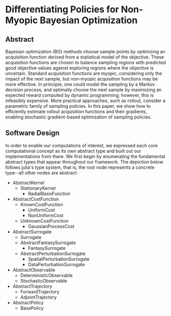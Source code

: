 # Differentiating Policies for Non-Myopic Bayesian Optimization
## Abstract
Bayesian optimization (BO) methods choose sample points by optimizing an acquisition function derived from 
a statistical model of the objective.  These acquisition functions are chosen to balance sampling regions with
predicted good objective values against exploring regions where the objective is uncertain.
Standard acquisition functions are myopic, considering only the impact of the next sample,
but non-myopic acquisition functions may be more effective.
In principle, one could model the sampling by a Markov decision process, and optimally choose the next sample
by maximizing an expected reward computed by dynamic programming; however, this is infeasibly expensive.
More practical approaches, such as rollout, consider a parametric family of sampling policies.
In this paper, we show how to efficiently estimate rollout acquisition functions and their gradients,
enabling stochastic gradient-based optimization of sampling policies.

## Software Design
In order to enable our computations of interest, we expressed each core computational concept as its own
abstract type and built out our implementations from there. We first begin by enumerating the fundamental
abstract types that appear throughout our framework. The depiction below follows julia's type system, that is, the root node represents a concrete type--all other nodes are abstract:
* AbstractKernel
    * StationaryKernel
        * RadialBasisFunction
* AbstractCostFunction
    * KnownCostFunction
        * UniformCost
        * NonUniformCost
    * UnknownCostFunction
        * GaussianProcessCost
* AbstractSurrogate
    * Surrogate
    * AbstractFantasySurrogate
        * FantasySurrogate
    * AbstractPerturbationSurrogate
        * SpatialPerturbationSurrogate
        * DataPerturbationSurrogate
* AbstractObservable
    * DeterministicObservable
    * StochasticObservable
* AbstractTrajectory
    * ForwardTrajectory
    * AdjointTrajectory
* AbstractPolicy
    * BasePolicy
